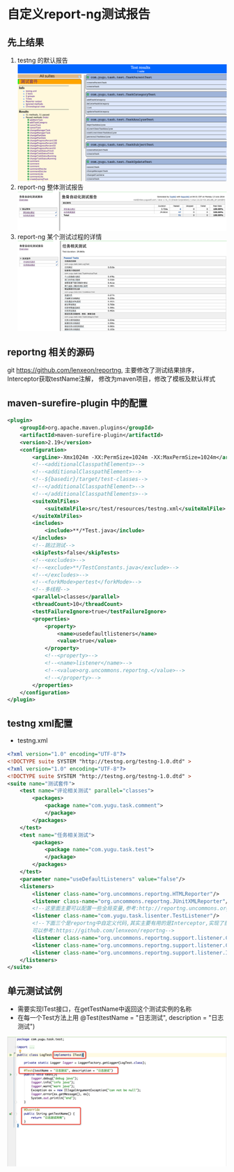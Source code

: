 # 自定义report-ng测试报告

## 先上结果 ##
1. testng 的默认报告
![ls](./report-default.png)
1. report-ng 整体测试报告
![ls](./report-all.png)
1. report-ng 某个测试过程的详情
![ls](./report-detail.png)
## reportng 相关的源码 ##
 git https://github.com/lenxeon/reportng, 主要修改了测试结果排序，Interceptor获取testName注解，
 修改为maven项目，修改了模板及默认样式
## maven-surefire-plugin 中的配置 ##

``` xml
<plugin>
    <groupId>org.apache.maven.plugins</groupId>
    <artifactId>maven-surefire-plugin</artifactId>
    <version>2.19</version>
    <configuration>
        <argLine>-Xmx1024m -XX:PermSize=1024m -XX:MaxPermSize=1024m</argLine>
        <!--<additionalClasspathElements>-->
        <!--<additionalClasspathElement>-->
        <!--${basedir}/target/test-classes-->
        <!--</additionalClasspathElement>-->
        <!--</additionalClasspathElements>-->
        <suiteXmlFiles>
            <suiteXmlFile>src/test/resources/testng.xml</suiteXmlFile>
        </suiteXmlFiles>
        <includes>
            <include>**/*Test.java</include>
        </includes>
        <!--跳过测试-->
        <skipTests>false</skipTests>
        <!--<excludes>-->
        <!--<exclude>**/TestConstants.java</exclude>-->
        <!--</excludes>-->
        <!--<forkMode>pertest</forkMode>-->
        <!--多线程-->
        <parallel>classes</parallel>
        <threadCount>10</threadCount>
        <testFailureIgnore>true</testFailureIgnore>
        <properties>
            <property>
                <name>usedefaultlisteners</name>
                <value>true</value>
            </property>
            <!--<property>-->
            <!--<name>listener</name>-->
            <!--<value>org.uncommons.reportng.</value>-->
            <!--</property>-->
        </properties>
    </configuration>
</plugin>
```

## testng xml配置 ##

* testng.xml

```xml
<?xml version="1.0" encoding="UTF-8"?>
<!DOCTYPE suite SYSTEM "http://testng.org/testng-1.0.dtd" >
<?xml version="1.0" encoding="UTF-8"?>
<!DOCTYPE suite SYSTEM "http://testng.org/testng-1.0.dtd" >
<suite name="测试套件">
    <test name="评论相关测试" parallel="classes">
        <packages>
            <package name="com.yugu.task.comment">
            </package>
        </packages>
    </test>
    <test name="任务相关测试">
        <packages>
            <package name="com.yugu.task.test">
            </package>
        </packages>
    </test>
    <parameter name="useDefaultListeners" value="false"/>
    <listeners>
        <listener class-name="org.uncommons.reportng.HTMLReporter"/>
        <listener class-name="org.uncommons.reportng.JUnitXMLReporter"/>
        <!--这里面主要可以配置一些全局变量,参考:http://reportng.uncommons.org/上的说明-->
        <listener class-name="com.yugu.task.lisenter.TestListener"/>
        <!--下面三个是reportng中自定义代码,其实主要有用的是Interceptor,实现了获取中文注解,其它都没有实现,
        可以参考:https://github.com/lenxeon/reportng-->
        <listener class-name="org.uncommons.reportng.support.listener.CustomSuiteListener"/>
        <listener class-name="org.uncommons.reportng.support.listener.CustomResultListener"/>
        <listener class-name="org.uncommons.reportng.support.listener.Interceptor"/>
    </listeners>
</suite>
```

## 单元测试试例 ##
* 需要实现ITest接口，在getTestName中返回这个测试实例的名称
* 在每一个Test方法上用 @Test(testName = "日志测试", description = "日志测试")

![ls](./report-test-example.png)
